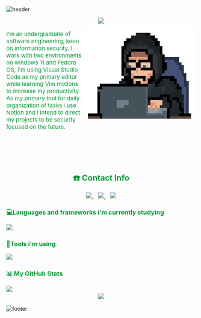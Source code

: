 ![header](https://capsule-render.vercel.app/api?type=waving&height=225&color=0:33cc33,100:66ffcc&text=Welcome%20to%20my%20profile!&fontSize=42&fontColor=FFFFFF&fontAlign=50&fontAlignY=35&animation=fadeIn)
<div align="center" href="https://git.io/typing-svg"><img src="https://readme-typing-svg.demolab.com?font=Honk&size=34&pause=1000&color=009933&background=FFFFFF00&center=true&random=false&width=435&lines=Hello+there!"></div>
 <img align="right" width="300" height="250" src="/Coding.gif">
 <p align="left" style="color: #009933; font-size: 15px;">I'm an undergraduate of software engineering, keen on information security. I work with two environments on windows 11 and Fedora OS, i'm using Visual Studio Code as my primary editor while learning Vim motions to increase my productivity. As my primary tool for daily organization of tasks i use Notion and i intend to direct my projects to be security focused on the future.</p>
<br />
<br />
<br />
<br />

<h2 align="center" style="color: #009933">☎️ Contact Info</h2>
 <p align="center">
  <a href="mailto:MelvinKendes@pm.me">
    <img src="https://img.shields.io/badge/ProtonMail-8B89CC?style=for-the-badge&logo=protonmail&logoColor=white">
  </a> &nbsp;&nbsp;
  <a href="mailto:kelvinmendes8@gmail.com">
    <img src="https://img.shields.io/badge/Gmail-D14836?style=for-the-badge&logo=gmail&logoColor=white">
  </a>&nbsp;&nbsp;
  <a href="https://www.linkedin.com/in/kelvin-mendes/">
  <img src="https://img.shields.io/badge/LinkedIn-0077B5?style=for-the-badge&logo=linkedin&logoColor=white">
  </a>
</p>
<h3 align="left" style="color: #009933">💻Languages and frameworks i'm currently studying</h3>
  <img src="https://skillicons.dev/icons?i=c,html,css,js,bootstrap&theme=dark&perline=6"/>

<h3 align="left" style="color: #009933">🔧Tools i'm using</h3>
 <img  src="https://skillicons.dev/icons?i=git,bash,powershell,github,stackoverflow,notion,vim,vscode,codepen,replit,windows,linux&theme=dark&perline=6"/>
    
<h3 align="left" style="color: #009933">📊 My GitHub Stats</h3>
  <img src="https://github-readme-stats.vercel.app/api/top-langs/?username=Md1o1&theme=merko"/>

<div align="center" style="color: #009933">
  <img src="https://komarev.com/ghpvc/?username=Md1o1&color=green&style=flat-square&label=Visits">
</div>

![footer](https://capsule-render.vercel.app/api?type=waving&height=200&color=0:33cc33,100:66ffcc&text=Thanks%20for%20visiting!&fontSize=30&fontColor=FFFFFF&fontAlign=50&fontAlignY=65&animation=fadeIn&section=footer&reversal=true)